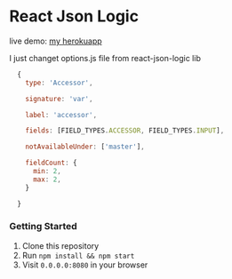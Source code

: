 # React Json Logic

live demo: [my herokuapp](https://frozen-river-93186.herokuapp.com/jsonlogic/)

I just changet options.js file from react-json-logic lib

```js
  { 
    type: 'Accessor',

    signature: 'var',

    label: 'accessor',

    fields: [FIELD_TYPES.ACCESSOR, FIELD_TYPES.INPUT],

    notAvailableUnder: ['master'],

    fieldCount: {
      min: 2,
      max: 2,
    }

  }
```

### Getting Started
1. Clone this repository
2. Run `npm install && npm start`
3. Visit `0.0.0.0:8080` in your browser
